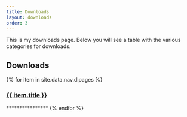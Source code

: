 ```yaml
---
title: Downloads
layout: downloads
order: 3
---
```

This is my downloads page. Below you will see a table with the various categories for downloads.

<h2>Downloads</h2>
{% for item in site.data.nav.dlpages %}
<h3><a href="{{ item.url }}">{{ item.title }}</a></h3>
****************
{% endfor %}